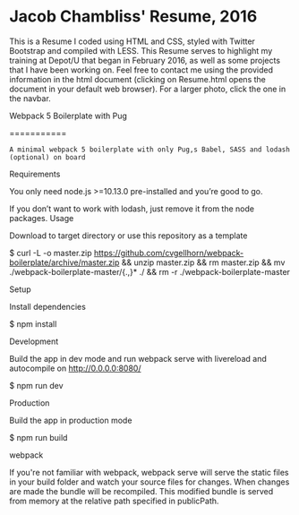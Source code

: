 # Jacob Chambliss' Resume, 2016
This is a Resume I coded using HTML and CSS, styled with Twitter Bootstrap and compiled with LESS. This Resume serves to highlight my 
training at Depot/U that began in February 2016, as well as some projects that I have been working on.
Feel free to contact me using the provided information in the html document (clicking on Resume.html
opens the document in your default web browser). For a larger photo, click the one in the navbar.

Webpack 5 Boilerplate with Pug

===========

    A minimal webpack 5 boilerplate with only Pug,s Babel, SASS and lodash (optional) on board

Requirements

You only need node.js >=10.13.0 pre-installed and you’re good to go.

If you don’t want to work with lodash, just remove it from the node packages.
Usage

Download to target directory or use this repository as a template

$ curl -L -o master.zip https://github.com/cvgellhorn/webpack-boilerplate/archive/master.zip && unzip master.zip && rm master.zip && mv ./webpack-boilerplate-master/{.,}* ./ && rm -r ./webpack-boilerplate-master

Setup

Install dependencies

$ npm install

Development

Build the app in dev mode and run webpack serve with livereload and autocompile on http://0.0.0.0:8080/

$ npm run dev

Production

Build the app in production mode

$ npm run build

webpack

If you're not familiar with webpack, webpack serve will serve the static files in your build folder and watch your source files for changes. When changes are made the bundle will be recompiled. This modified bundle is served from memory at the relative path specified in publicPath.
